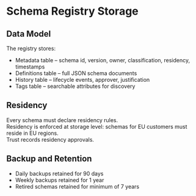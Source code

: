 # Schema Registry Storage

## Data Model

The registry stores:

- Metadata table – schema id, version, owner, classification, residency, timestamps  
- Definitions table – full JSON schema documents  
- History table – lifecycle events, approver, justification  
- Tags table – searchable attributes for discovery

## Residency

Every schema must declare residency rules.  
Residency is enforced at storage level: schemas for EU customers must reside in EU regions.  
Trust records residency approvals.

## Backup and Retention

- Daily backups retained for 90 days  
- Weekly backups retained for 1 year  
- Retired schemas retained for minimum of 7 years
